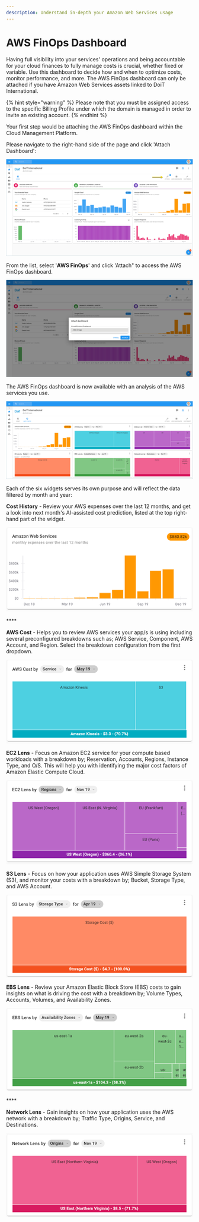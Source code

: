 ```yaml
---
description: Understand in-depth your Amazon Web Services usage
---
```


# AWS FinOps Dashboard

Having full visibility into your services' operations and being accountable for your cloud finances to fully manage costs is crucial, whether fixed or variable. Use this dashboard to decide how and when to optimize costs, monitor performance, and more. The AWS FinOps dashboard can only be attached if you have Amazon Web Services assets linked to DoiT International.

{% hint style="warning" %}
Please note that you must be assigned access to the specific Billing Profile under which the domain is managed in order to invite an existing account.
{% endhint %}

Your first step would be attaching the AWS FinOps dashboard within the Cloud Management Platform.

Please navigate to the right-hand side of the page and click 'Attach Dashboard':

![](../.gitbook/assets/awsfinops1.png)



From the list, select '**AWS FinOps**' and click 'Attach" to access the AWS FinOps dashboard.

![](../.gitbook/assets/attachfinops2.png)



The AWS FinOps dashboard is now available with an analysis of the AWS services you use.

![](../.gitbook/assets/awsfinops2.png)



Each of the six widgets serves its own purpose and will reflect the data filtered by month and year:

**Cost History** - Review your AWS expenses over the last 12 months, and get a look into next month's AI-assisted cost prediction, listed at the top right-hand part of the widget. 

![](../.gitbook/assets/awswidget6.png)

\*\*\*\*

**AWS Cost** - Helps you to review AWS services your app/s is using including several preconfigured breakdowns such as; AWS Service, Component, AWS Account, and Region. Select the breakdown configuration from the first dropdown.

![](../.gitbook/assets/awswidget1.png)



**EC2 Lens** - Focus on Amazon EC2 service for your compute based workloads with a breakdown by; Reservation, Accounts, Regions, Instance Type, and O/S. This will help you with identifying the major cost factors of Amazon Elastic Compute Cloud.

![](../.gitbook/assets/awswidget2.png)



**S3 Lens** - Focus on how your application uses AWS Simple Storage System \(S3\), and monitor your costs with a breakdown by; Bucket, Storage Type, and AWS Account.

![](../.gitbook/assets/awswidget4.png)



**EBS Lens** - Review your Amazon Elastic Block Store \(EBS\) costs to gain insights on what is driving the cost with a breakdown by; Volume Types, Accounts, Volumes, and Availability Zones.

![](../.gitbook/assets/awswidget3.png)

\*\*\*\*

**Network Lens** - Gain insights on how your application uses the AWS network with a breakdown by; Traffic Type, Origins, Service, and Destinations.

![](../.gitbook/assets/awswidget5.png)

